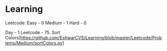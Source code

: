 # Learning

Leetcode:
Easy - 0
Medium - 1
Hard - 0

Day - 1
 Leetcode - 75. Sort Colors[https://github.com/EshwarCVS/Learning/blob/master/Leetcode/Problems/Medium/sortColors.py]